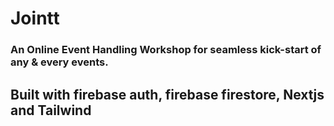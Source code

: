 # Jointt
### An Online Event Handling Workshop for seamless kick-start of any & every events.

## Built with firebase auth, firebase firestore, Nextjs and Tailwind
